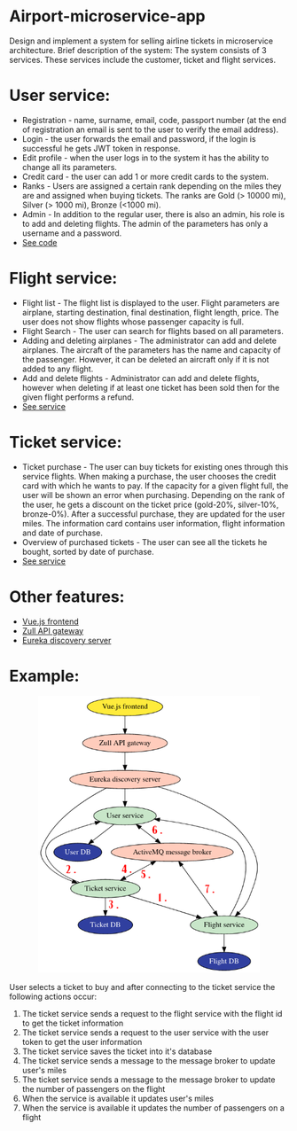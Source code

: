 # Airport-microservice-app

Design and implement a system for selling airline tickets in microservice architecture.
Brief description of the system:
The system consists of 3 services. These services include the customer, ticket and flight services.
# User service:
  - Registration - name, surname, email, code, passport number (at the end of registration
an email is sent to the user to verify the email address).
  - Login - the user forwards the email and password, if the login is successful he gets JWT
token in response.
  - Edit profile - when the user logs in to the system it has the ability to change
all its parameters.
  - Credit card - the user can add 1 or more credit cards to the system.
  - Ranks - Users are assigned a certain rank depending on the miles they are
and assigned when buying tickets. The ranks are Gold (> 10000 mi), Silver
(> 1000 mi), Bronze (<1000 mi).
  - Admin - In addition to the regular user, there is also an admin, his role is to add and
deleting flights. The admin of the parameters has only a username and a password.
- [See code](https://github.com/gojkovicmatija99/airport-user-service)

# Flight service:
  - Flight list - The flight list is displayed to the user. Flight parameters are airplane,
starting destination, final destination, flight length, price. The user does not
show flights whose passenger capacity is full.
  - Flight Search - The user can search for flights based on all
parameters.
  - Adding and deleting airplanes - The administrator can add and delete airplanes.
The aircraft of the parameters has the name and capacity of the passenger. However, it can be deleted
an aircraft only if it is not added to any flight.
- Add and delete flights - Administrator can add and delete flights,
however when deleting if at least one ticket has been sold then for
the given flight performs a refund.
- [See service](https://github.com/gojkovicmatija99/airport-flight-service)

# Ticket service:
  - Ticket purchase - The user can buy tickets for existing ones through this service
flights. When making a purchase, the user chooses the credit card with which he wants to pay. If the capacity for a given flight full, the user will be shown an error when purchasing. Depending on the rank of the user, he gets a discount on the ticket price (gold-20%,
silver-10%, bronze-0%). After a successful purchase, they are updated for the user
miles. The information card contains user information, flight information and
date of purchase.
  - Overview of purchased tickets - The user can see all the tickets he bought,
sorted by date of purchase.
- [See service](https://github.com/gojkovicmatija99/airport-ticket-service)

# Other features:
- [Vue.js frontend](https://github.com/gojkovicmatija99/airport-frontend)
- [Zull API gateway](https://github.com/gojkovicmatija99/airport-zull)
- [Eureka discovery server](https://github.com/gojkovicmatija99/airport-eureka)

# Example:
<p align="center">
  <img width="400" height="500" src="https://github.com/gojkovicmatija99/Airport-microservice-app/blob/master/graphviz(1).png">
</p>

User selects a ticket to buy and after connecting to the ticket service the following actions occur:
1. The ticket service sends a request to the flight service with the flight id to get the ticket information
2. The ticket service sends a request to the user service with the user token to get the user information
3. The ticket service saves the ticket into it's database
4. The ticket service sends a message to the message broker to update user's miles
5. The ticket service sends a message to the message broker to update the number of passengers on the flight
6. When the service is available it updates user's miles
7. When the service is available it updates the number of passengers on a flight

